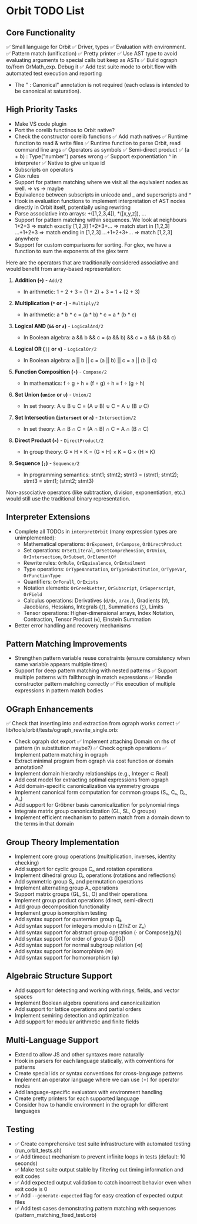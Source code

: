 # Orbit TODO List

## Core Functionality
✅ Small language for Orbit
✅ Driver, types
✅ Evaluation with environment.
✅ Pattern match (unification)
✅ Pretty printer
✅ Use AST type to avoid evaluating arguments to special calls but keep as ASTs
✅ Build ograph to/from OrMath_exp. Debug it
✅ Add test suite mode to orbit.flow with automated test execution and reporting
- The " : Canonical" annotation is not required (each oclass is intended to be canonical at saturation).

## High Priority Tasks
- Make VS code plugin
- Port the corelib functinos to Orbit native?
- Check the constructor corelib functions
✅ Add math natives
✅ Runtime function to read & write files
✅ Runtime function to parse Orbit, read command line args
✅ Operators as symbols
✅ Semi-direct product
✅ (a + b) : Type("number")  parses wrong
✅ Support exponentiation ^ in interpreter
✅ Native to give unique id
- Subscripts on operators
- Glex rules
- Support for pattern matching where we visit all the equivalent nodes as well. => vs -> maybe
- Equivalence between subscripts in unicode and _ and superscripts and ^
- Hook in evaluation functions to implement interpretation of AST nodes directly in Orbit itself, potentially using rewriting
- Parse associative into arrays: +([1,2,3,4]), *([x,y,z]), ...
- Support for pattern matching within sequences. We look at neighbours
	1+2+3 ⇒ match exactly [1,2,3]
	1+2+3+... ⇒ match start in [1,2,3] 
	...+1+2+3 ⇒ match ending in [1,2,3]
	...+1+2+3+... ⇒ match [1,2,3] anywhere
- Support for custom comparisons for sorting. For glex, we have a function to sum the exponents of the glex term

Here are the operators that are traditionally considered associative and would benefit from array-based representation:

1. **Addition (`+`)** - `Add/2`
   - In arithmetic: 1 + 2 + 3 = (1 + 2) + 3 = 1 + (2 + 3)

2. **Multiplication (`*` or `·`)** - `Multiply/2`
   - In arithmetic: a * b * c = (a * b) * c = a * (b * c)

3. **Logical AND (`&&` or `∧`)** - `LogicalAnd/2`
   - In Boolean algebra: a && b && c = (a && b) && c = a && (b && c)

4. **Logical OR (`||` or `∨`)** - `LogicalOr/2`
   - In Boolean algebra: a || b || c = (a || b) || c = a || (b || c)

5. **Function Composition (`∘`)** - `Compose/2`
   - In mathematics: f ∘ g ∘ h = (f ∘ g) ∘ h = f ∘ (g ∘ h)

6. **Set Union (`union` or `∪`)** - `Union/2`
   - In set theory: A ∪ B ∪ C = (A ∪ B) ∪ C = A ∪ (B ∪ C)

7. **Set Intersection (`intersect` or `∩`)** - `Intersection/2`
   - In set theory: A ∩ B ∩ C = (A ∩ B) ∩ C = A ∩ (B ∩ C)

8. **Direct Product (`×`)** - `DirectProduct/2`
   - In group theory: G × H × K = (G × H) × K = G × (H × K)

9. **Sequence (`;`)** - `Sequence/2`
   - In programming semantics: stmt1; stmt2; stmt3 = (stmt1; stmt2); stmt3 = stmt1; (stmt2; stmt3)

Non-associative operators (like subtraction, division, exponentiation, etc.) would still use the traditional binary representation.



## Interpreter Extensions
- Complete all TODOs in `interpretOrbit` (many expression types are unimplemented):
  - Mathematical operations: `OrExponent`, `OrCompose`, `OrDirectProduct`
  - Set operations: `OrSetLiteral`, `OrSetComprehension`, `OrUnion`, `OrIntersection`, `OrSubset`, `OrElementOf`
  - Rewrite rules: `OrRule`, `OrEquivalence`, `OrEntailment`
  - Type operations: `OrTypeAnnotation`, `OrTypeSubstitution`, `OrTypeVar`, `OrFunctionType` 
  - Quantifiers: `OrForall`, `OrExists`
  - Notation elements: `OrGreekLetter`, `OrSubscript`, `OrSuperscript`, `OrField`
  - Calculus operations: Derivatives (`d/dx`, `∂/∂xᵢ`), Gradients (`∇`), Jacobians, Hessians, Integrals (`∫`), Summations (`∑`), Limits
  - Tensor operations: Higher-dimensional arrays, Index Notation, Contraction, Tensor Product (`⊗`), Einstein Summation
- Better error handling and recovery mechanisms

## Pattern Matching Improvements
- Strengthen pattern variable reuse constraints (ensure consistency when same variable appears multiple times)
- Support for deep pattern matching with nested patterns
✅ Support multiple patterns with fallthrough in match expressions
✅ Handle constructor pattern matching correctly
✅ Fix execution of multiple expressions in pattern match bodies

## OGraph Enhancements
✅ Check that inserting into and extraction from ograph works correct
✅ lib/tools/orbit/tests/ograph_rewrite_single.orb:
- Check ograph dot export
✅ Implement attaching Domain on rhs of pattern (in substitution maybe?)
✅ Check ograph operations
✅ Implement pattern matching in ograph
- Extract minimal program from ograph via cost function or domain annotation?
- Implement domain hierarchy relationships (e.g., Integer ⊂ Real)
- Add cost model for extracting optimal expressions from ograph
- Add domain-specific canonicalization via symmetry groups
- Implement canonical form computation for common groups (Sₙ, Cₙ, Dₙ, Aₙ)
- Add support for Gröbner basis canonicalization for polynomial rings
- Integrate matrix group canonicalization (GL, SL, O groups)
- Implement efficient mechanism to pattern match from a domain down to the terms in that domain

## Group Theory Implementation
- Implement core group operations (multiplication, inverses, identity checking)
- Add support for cyclic groups Cₙ and rotation operations
- Implement dihedral group Dₙ operations (rotations and reflections)
- Add symmetric group Sₙ and permutation operations
- Implement alternating group Aₙ operations
- Support matrix groups (GL, SL, O) and their operations
- Implement group product operations (direct, semi-direct)
- Add group decomposition functionality
- Implement group isomorphism testing
- Add syntax support for quaternion group Q₈
- Add syntax support for integers modulo n (ℤ/nℤ or ℤₙ)
- Add syntax support for abstract group operation (· or Compose(g,h))
- Add syntax support for order of group G (|G|)
- Add syntax support for normal subgroup relation (⊲)
- Add syntax support for isomorphism (≅)
- Add syntax support for homomorphism (φ)

## Algebraic Structure Support
- Add support for detecting and working with rings, fields, and vector spaces
- Implement Boolean algebra operations and canonicalization
- Add support for lattice operations and partial orders
- Implement semiring detection and optimization
- Add support for modular arithmetic and finite fields

## Multi-Language Support
- Extend to allow JS and other syntaxes more naturally
- Hook in parsers for each language statically, with conventions for patterns
- Create special ids or syntax conventions for cross-language patterns
- Implement an operator language where we can use `(+)` for operator nodes
- Add language-specific evaluators with environment handling
- Create pretty printers for each supported language
- Consider how to handle environment in the ograph for different languages

## Testing
- ✅ Create comprehensive test suite infrastructure with automated testing (run_orbit_tests.sh)
- ✅ Add timeout mechanism to prevent infinite loops in tests (default: 10 seconds)
- ✅ Make test suite output stable by filtering out timing information and exit codes
- ✅ Add expected output validation to catch incorrect behavior even when exit code is 0
- ✅ Add `--generate-expected` flag for easy creation of expected output files
- ✅ Add test cases demonstrating pattern matching with sequences (pattern_matching_fixed_test.orb)
